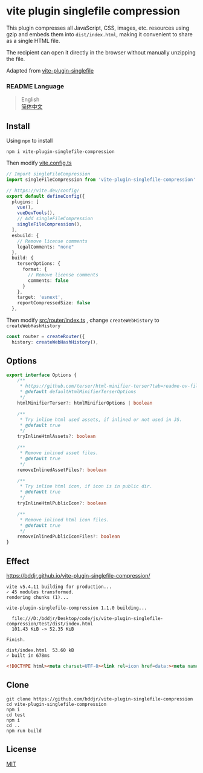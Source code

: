 # vite plugin singlefile compression

This plugin compresses all JavaScript, CSS, images, etc. resources using gzip and embeds them into `dist/index.html`, making it convenient to share as a single HTML file.

The recipient can open it directly in the browser without manually unzipping the file.

Adapted from [vite-plugin-singlefile](https://www.npmjs.com/package/vite-plugin-singlefile)

### README Language

> English  
> [简体中文](README-zh-CN.md)

## Install

Using `npm` to install

```
npm i vite-plugin-singlefile-compression
```

Then modify [vite.config.ts](test/vite.config.ts#L14)

```ts
// Import singleFileCompression
import singleFileCompression from 'vite-plugin-singlefile-compression'

// https://vite.dev/config/
export default defineConfig({
  plugins: [
    vue(),
    vueDevTools(),
    // Add singleFileCompression
    singleFileCompression(),
  ],
  esbuild: {
    // Remove license comments
    legalComments: "none"
  },
  build: {
    terserOptions: {
      format: {
        // Remove license comments
        comments: false
      }
    },
    target: 'esnext',
    reportCompressedSize: false
  },
```

Then modify [src/router/index.ts](test/src/router/index.ts#L5) , change `createWebHistory` to `createWebHashHistory`

```ts
const router = createRouter({
  history: createWebHashHistory(),
```

## Options

```ts
export interface Options {
    /**
     * https://github.com/terser/html-minifier-terser?tab=readme-ov-file#options-quick-reference
     * @default defaultHtmlMinifierTerserOptions
     */
    htmlMinifierTerser?: htmlMinifierOptions | boolean

    /**
     * Try inline html used assets, if inlined or not used in JS.
     * @default true
     */
    tryInlineHtmlAssets?: boolean

    /**
     * Remove inlined asset files.
     * @default true
     */
    removeInlinedAssetFiles?: boolean

    /**
     * Try inline html icon, if icon is in public dir.
     * @default true
     */
    tryInlineHtmlPublicIcon?: boolean

    /**
     * Remove inlined html icon files.
     * @default true
     */
    removeInlinedPublicIconFiles?: boolean
}
```

## Effect

https://bddjr.github.io/vite-plugin-singlefile-compression/

```
vite v5.4.11 building for production...
✓ 45 modules transformed.
rendering chunks (1)...

vite-plugin-singlefile-compression 1.1.0 building...

  file:///D:/bddjr/Desktop/code/js/vite-plugin-singlefile-compression/test/dist/index.html
  101.43 KiB -> 52.35 KiB

Finish.

dist/index.html  53.60 kB
✓ built in 678ms
```

```html
<!DOCTYPE html><meta charset=UTF-8><link rel=icon href=data:><meta name=viewport content="width=device-width,initial-scale=1"><title>Vite App</title><script type=module>fetch("data:application/gzip;base64,********").then(r=>r.blob()).then(b=>new Response(b.stream().pipeThrough(new DecompressionStream("gzip")),{headers:{"Content-Type":"text/javascript"}}).blob()).then(b=>import(b=URL.createObjectURL(b)).finally(()=>URL.revokeObjectURL(b)))</script><div id=app></div>
```

## Clone

```
git clone https://github.com/bddjr/vite-plugin-singlefile-compression
cd vite-plugin-singlefile-compression
npm i
cd test
npm i
cd ..
npm run build
```

## License

[MIT](LICENSE.txt)
